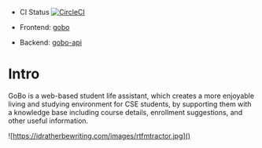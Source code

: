 * CI Status [![CircleCI](https://circleci.com/gh/comp3300-comp9900-term-1-2019/capstone-project-czhx/tree/master.svg?style=svg&circle-token=9be1f23acc11a415ea9e838befe141e5419106dd)](https://circleci.com/gh/comp3300-comp9900-term-1-2019/capstone-project-czhx/tree/master)

* Frontend: [gobo](https://gobo.cfapps.io)
* Backend: [gobo-api](https://gobo-api.cfapps.io/v1/help)

# Intro
GoBo is a web-based student life assistant, which creates a more enjoyable living and studying environment for CSE students, by supporting them with a knowledge base including course details, enrollment suggestions, and other useful information.


![https://idratherbewriting.com/images/rtfmtractor.jpg]()




